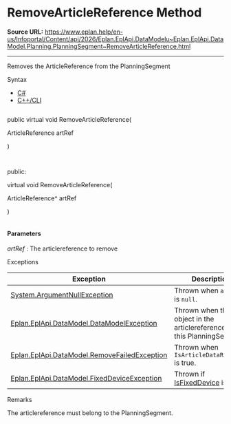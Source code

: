 # RemoveArticleReference Method

**Source URL:** https://www.eplan.help/en-us/Infoportal/Content/api/2026/Eplan.EplApi.DataModelu~Eplan.EplApi.DataModel.Planning.PlanningSegment~RemoveArticleReference.html

---

Removes the ArticleReference from the PlanningSegment

Syntax

- [C#](#i-syntax-CS)
- [C++/CLI](#i-syntax-CPP2005)

```
```
public virtual void RemoveArticleReference( 

   ArticleReference artRef

)
```
```

```
```
public:

virtual void RemoveArticleReference( 

   ArticleReference^ artRef

)
```
```

#### Parameters

*artRef*
:   The articlereference to remove

Exceptions

| Exception | Description |
| --- | --- |
| [System.ArgumentNullException](#) | Thrown when `artRef` is `null`. |
| [Eplan.EplApi.DataModel.DataModelException](Eplan.EplApi.DataModelu~Eplan.EplApi.DataModel.DataModelException.html) | Thrown when the object in the articlereference is not this PlanningSegment |
| [Eplan.EplApi.DataModel.RemoveFailedException](Eplan.EplApi.DataModelu~Eplan.EplApi.DataModel.RemoveFailedException.html) | Thrown when `IsArticleDataReadOnly` is true. |
| [Eplan.EplApi.DataModel.FixedDeviceException](Eplan.EplApi.DataModelu~Eplan.EplApi.DataModel.FixedDeviceException.html) | Thrown if [IsFixedDevice](Eplan.EplApi.DataModelu~Eplan.EplApi.DataModel.Planning.PlanningSegment~IsFixedDevice.html) is true. |

Remarks

The articlereference must belong to the PlanningSegment.
